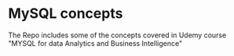 # MySQL concepts
The Repo includes some of the concepts covered in Udemy course "MYSQL for data Analytics and Business Intelligence"
